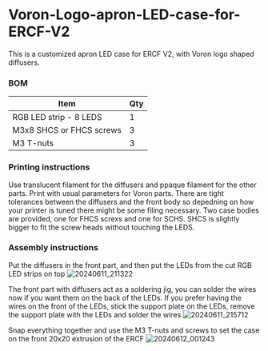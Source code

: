 # Voron-Logo-apron-LED-case-for-ERCF-V2

This is a customized apron LED case for ERCF V2, with Voron logo shaped diffusers.

### BOM
|Item|Qty|
|---|---|		
|RGB LED strip - 8 LEDS |1|
|M3x8 SHCS or FHCS screws|3|
|M3 T-nuts|3|

### Printing instructions
Use translucent filament for the diffusers and ppaque filament for the other parts.
Print with usual parameters for Voron parts. There are tight tolerances between the diffusers and the front body so depedning on how your printer is tuned there might be some filing necessary.
Two case bodies are provided, one for FHCS screxs and one for SCHS. SHCS is slightly bigger to fit the screw heads without touching the LEDS.

### Assembly instructions
Put the diffusers in the front part, and then put the LEDs from the cut RGB LED strips on top
![20240611_211322](https://github.com/C00lH4nds/Voron_Logo_apron_LED_case_for_ERCF_V2/assets/116689671/00f06190-b429-42f0-82fe-7385f9292029)

The front part with diffusers act as a soldering jig, you can solder the wires now if you want them on the back of the LEDs.
If you prefer having the wires on the front of the LEDs, stick the support plate on the LEDs, remove the support plate with the LEDs and solder the wires
![20240611_215712](https://github.com/C00lH4nds/Voron_Logo_apron_LED_case_for_ERCF_V2/assets/116689671/9d6739ad-e95a-4043-a658-41796f6d3008)

Snap everything together and use the M3 T-nuts and screws to set the case on the front 20x20 extrusion of the ERCF
![20240612_001243](https://github.com/C00lH4nds/Voron_Logo_apron_LED_case_for_ERCF_V2/assets/116689671/f616d998-58d8-435d-8797-eea5b2a6973c)
